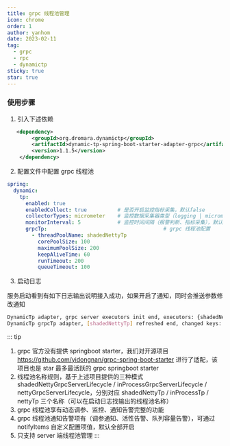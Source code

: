 ```yaml
---
title: grpc 线程池管理
icon: chrome
order: 1
author: yanhom
date: 2023-02-11
tag:
  - grpc
  - rpc
  - dynamictp
sticky: true
star: true
---
```


### 使用步骤

1. 引入下述依赖

```xml
   <dependency>
        <groupId>org.dromara.dynamictp</groupId>
        <artifactId>dynamic-tp-spring-boot-starter-adapter-grpc</artifactId>
        <version>1.1.5</version>
    </dependency>
```

2. 配置文件中配置 grpc 线程池

```yaml
spring:
  dynamic:
    tp:
      enabled: true
      enabledCollect: true          # 是否开启监控指标采集，默认false
      collectorTypes: micrometer    # 监控数据采集器类型（logging | micrometer | internal_logging），默认micrometer
      monitorInterval: 5            # 监控时间间隔（报警判断、指标采集），默认5s
      grpcTp:                                      # grpc 线程池配置
        - threadPoolName: shadedNettyTp
          corePoolSize: 100
          maximumPoolSize: 200
          keepAliveTime: 60
          runTimeout: 200                             
          queueTimeout: 100
```

3. 启动日志

服务启动看到有如下日志输出说明接入成功，如果开启了通知，同时会推送参数修改通知

```bash
DynamicTp adapter, grpc server executors init end, executors: {shadedNettyTp=ExecutorWrapper(threadPoolName=shadedNettyTp, executor=java.util.concurrent.ThreadPoolExecutor@176b7d8[Running, pool size = 0, active threads = 0, queued tasks = 0, completed tasks = 0], threadPoolAliasName=null, notifyItems=[NotifyItem(platforms=null, enabled=true, type=liveness, threshold=70, interval=120, clusterLimit=1), NotifyItem(platforms=null, enabled=true, type=change, threshold=0, interval=1, clusterLimit=1), NotifyItem(platforms=null, enabled=true, type=capacity, threshold=70, interval=120, clusterLimit=1)], notifyEnabled=true), inProcessTp=ExecutorWrapper(threadPoolName=inProcessTp, executor=java.util.concurrent.ThreadPoolExecutor@176b7d8[Running, pool size = 0, active threads = 0, queued tasks = 0, completed tasks = 0], threadPoolAliasName=null, notifyItems=[NotifyItem(platforms=null, enabled=true, type=liveness, threshold=70, interval=120, clusterLimit=1), NotifyItem(platforms=null, enabled=true, type=change, threshold=0, interval=1, clusterLimit=1), NotifyItem(platforms=null, enabled=true, type=capacity, threshold=70, interval=120, clusterLimit=1)], notifyEnabled=true)}
DynamicTp grpcTp adapter, [shadedNettyTp] refreshed end, changed keys: [corePoolSize, maxPoolSize], corePoolSize: [0 => 100], maxPoolSize: [2147483647 => 200], keepAliveTime: [60 => 60]
```

::: tip

1. grpc 官方没有提供 springboot starter，我们对开源项目 https://github.com/yidongnan/grpc-spring-boot-starter 进行了适配，该项目也是 star 最多最活跃的 grpc springboot starter
2. 线程池名称规则，基于上述项目提供的三种模式 shadedNettyGrpcServerLifecycle / inProcessGrpcServerLifecycle / nettyGrpcServerLifecycle，分别对应 shadedNettyTp / inProcessTp / nettyTp 三个名称（可以在启动日志找输出的线程池名称）
3. grpc 线程池享有动态调参、监控、通知告警完整的功能
4. grpc 线程池通知告警项有（调参通知、活性告警、队列容量告警），可通过 notifyItems 自定义配置项值，默认全部开启
5. 只支持 server 端线程池管理
:::